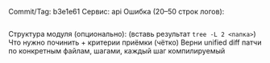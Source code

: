 Commit/Tag: b3e1e61
Сервис: api
Ошибка (20–50 строк логов):
```

```
Структура модуля (опционально): (вставь результат `tree -L 2 <папка>`)
Что нужно починить + критерии приёмки (чётко)
Верни unified diff патчи по конкретным файлам, шагами, каждый шаг компилируемый
